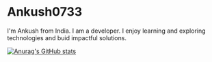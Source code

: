 # Ankush0733
 I'm Ankush from India. I am a developer. I enjoy learning and exploring technologies and buid impactful solutions.

[![Anurag's GitHub stats](https://github-readme-stats.vercel.app/api?username=Ankush0733)](https://github.com/anuraghazra/github-readme-stats)
